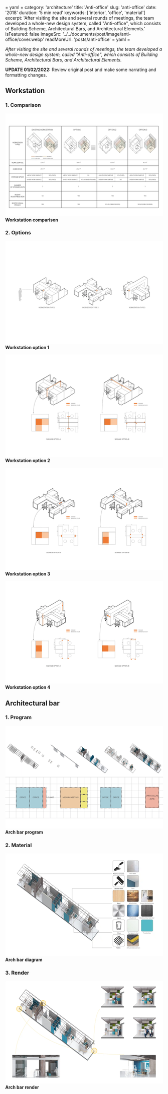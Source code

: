= yaml =
category: 'architecture'
title: 'Anti-office'
slug: 'anti-office'
date: '2018'
duration: '5 min read'
keywords: ['interior', 'office', 'material']
excerpt: 'After visiting the site and several rounds of meetings, the team developed a whole-new design system, called "Anti-office", which consists of Building Scheme, Architectural Bars, and Architectural Elements.'
isFeatured: false
imageSrc: '../../documents/post/image/anti-office/cover.webp'
readMoreUrl: 'posts/anti-office'
= yaml =

_After visiting the site and several rounds of meetings, the team developed a whole-new design system, called "Anti-office", which consists of Building Scheme, Architectural Bars, and Architectural Elements._

**UPDATE 01/02/2022:** Review original post and make some narrating and formatting changes.

## Workstation

### 1. Comparison

![workstation-comparison](documents/post/image/anti-office/workstation-comparison.webp)
**Workstation comparison**

### 2. Options

![workstation-option-1](assets/post/image/anti-office/workstation-option-1.webp)
**Workstation option 1**

![workstation-option-2](../../documents/post/image/anti-office/workstation-option-2.webp)
**Workstation option 2**

![workstation-option-3](../../documents/post/image/anti-office/workstation-option-3.webp)
**Workstation option 3**

![workstation-option-4](../../documents/post/image/anti-office/workstation-option-4.webp)
**Workstation option 4**

## Architectural bar

### 1. Program

![arch-bar-program](../../documents/post/image/anti-office/arch-bar-program.webp)
**Arch bar program**

### 2. Material

![arch-bar-diagram](../../documents/post/image/anti-office/arch-bar-diagram.webp)
**Arch bar diagram**

### 3. Render

![arch-bar-render](../../documents/post/image/anti-office/arch-bar-render.webp)
**Arch bar render**
